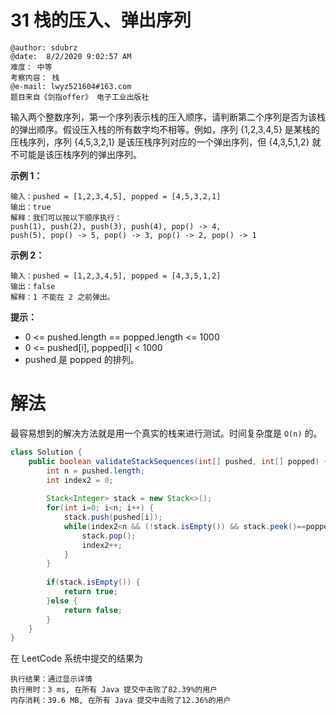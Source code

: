 # 31 栈的压入、弹出序列

```
@author: sdubrz
@date:  8/2/2020 9:02:57 AM 
难度： 中等
考察内容： 栈
@e-mail: lwyz521604#163.com
题目来自《剑指offer》 电子工业出版社
```

输入两个整数序列，第一个序列表示栈的压入顺序，请判断第二个序列是否为该栈的弹出顺序。假设压入栈的所有数字均不相等。例如，序列 {1,2,3,4,5} 是某栈的压栈序列，序列 {4,5,3,2,1} 是该压栈序列对应的一个弹出序列，但 {4,3,5,1,2} 就不可能是该压栈序列的弹出序列。


**示例 1：**
```
输入：pushed = [1,2,3,4,5], popped = [4,5,3,2,1]
输出：true
解释：我们可以按以下顺序执行：
push(1), push(2), push(3), push(4), pop() -> 4,
push(5), pop() -> 5, pop() -> 3, pop() -> 2, pop() -> 1
```

**示例 2：**
```
输入：pushed = [1,2,3,4,5], popped = [4,3,5,1,2]
输出：false
解释：1 不能在 2 之前弹出。
```

**提示：**

+ 0 <= pushed.length == popped.length <= 1000
+ 0 <= pushed[i], popped[i] < 1000
+ pushed 是 popped 的排列。


# 解法

最容易想到的解决方法就是用一个真实的栈来进行测试。时间复杂度是 ``O(n)`` 的。

```java
class Solution {
    public boolean validateStackSequences(int[] pushed, int[] popped) {
        int n = pushed.length;
		int index2 = 0;
		
		Stack<Integer> stack = new Stack<>();
		for(int i=0; i<n; i++) {
			stack.push(pushed[i]);
			while(index2<n && (!stack.isEmpty()) && stack.peek()==popped[index2]) {
				stack.pop();
				index2++;
			}
		}
		
		if(stack.isEmpty()) {
			return true;
		}else {
			return false;
		}
    }
}
```

在 LeetCode 系统中提交的结果为

```
执行结果：通过显示详情
执行用时：3 ms, 在所有 Java 提交中击败了82.39%的用户
内存消耗：39.6 MB, 在所有 Java 提交中击败了12.36%的用户
```
